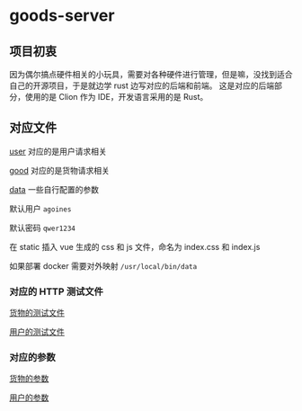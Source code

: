 # goods-server

## 项目初衷

因为偶尔搞点硬件相关的小玩具，需要对各种硬件进行管理，但是嘛，没找到适合自己的开源项目，于是就边学 rust 边写对应的后端和前端。
这是对应的后端部分，使用的是 Clion 作为 IDE，开发语言采用的是 Rust。

## 对应文件
[user](src/route/user) 对应的是用户请求相关

[good](src/route/good) 对应的是货物请求相关

[data](src/data.rs) 一些自行配置的参数

默认用户 `agoines`

默认密码 `qwer1234`

在 static 插入 vue 生成的 css 和 js 文件，命名为 index.css 和 index.js

如果部署 docker 需要对外映射 `/usr/local/bin/data`

### 对应的 HTTP 测试文件
[货物的测试文件](good.http)

[用户的测试文件](user.http)

### 对应的参数
[货物的参数](doc/good.md)

[用户的参数](doc/user.md)